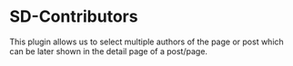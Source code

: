 # SD-Contributors
This plugin allows us to select multiple authors of the page or post which can be later shown in the detail page of a post/page.
